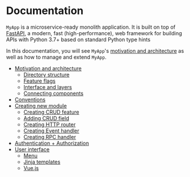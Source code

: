 # Documentation

`MyApp` is a microservice-ready monolith application. It is built on top of [FastAPI](https://fastapi.tiangolo.com/), a modern, fast (high-performance), web framework for building APIs with Python 3.7+ based on standard Python type hints

In this documentation, you will see `MyApp`'s [motivation and architecture](motivation-and-architecture/README.md) as well as how to manage and extend `MyApp`.

<!--startToc-->
* [Motivation and architecture](motivation-and-architecture/README.md)
    * [Directory structure](motivation-and-architecture/directory-structure.md)
    * [Feature flags](motivation-and-architecture/feature-flags.md)
    * [Interface and layers](motivation-and-architecture/interface-and-layers.md)
    * [Connecting components](motivation-and-architecture/connecting-components.md)
* [Conventions](conventions.md)
* [Creating new module](creating-new-module/README.md)
    * [Creating CRUD feature](creating-new-module/creating-c-r-u-d-feature.md)
    * [Adding CRUD field](creating-new-module/adding-c-r-u-d-field.md)
    * [Creating HTTP router](creating-new-module/creating-h-t-t-p-router.md)
    * [Creating Event handler](creating-new-module/creating-event-handler.md)
    * [Creating RPC handler](creating-new-module/creating-r-p-c-handler.md)
* [Authentication + Authorization](authentication-authorization.md)
* [User interface](user-interface/README.md)
    * [Menu](user-interface/menu.md)
    * [Jinja templates](user-interface/jinja-templates.md)
    * [Vue.js](user-interface/vue-js.md)
<!--endToc-->